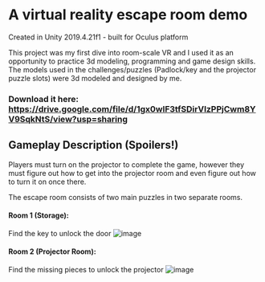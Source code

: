 # A virtual reality escape room demo
Created in Unity  2019.4.21f1 - built for Oculus platform

This project was my first dive into room-scale VR and I used it as an opportunity to practice 3d modeling, programming and game design skills. The models used in the challenges/puzzles (Padlock/key and the projector puzzle slots) were 3d modeled and designed by me.

### Download it here: https://drive.google.com/file/d/1gx0wlF3tfSDirVIzPPjCwm8YV9SqkNtS/view?usp=sharing


## Gameplay Description (Spoilers!)
Players must turn on the projector to complete the game, however they must figure out how to get into the projector room and even figure out how to turn it on once there.

The escape room consists of two main puzzles in two separate rooms.


#### Room 1 (Storage):
Find the key to unlock the door
![image](https://user-images.githubusercontent.com/31843656/123509638-98867180-d644-11eb-936a-660524020c7c.png)


#### Room 2 (Projector Room):
Find the missing pieces to unlock the projector
![image](https://user-images.githubusercontent.com/31843656/123509337-da161d00-d642-11eb-925a-a908b0057feb.png)
